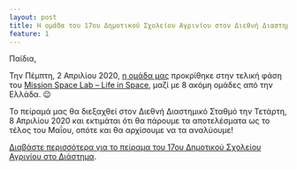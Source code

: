 ```yaml
---
layout: post
title: Η ομάδα του 17ου Δημοτικού Σχολείου Αγρινίου στον Διεθνή Διαστημικό Σταθμό 🚀
feature: 1
---
```


Παίδια,

Την Πέμπτη, 2 Απριλίου 2020, [η ομάδα μας](https://blogs.sch.gr/17dimagr/2020/04/03/tin-tetarti-8-aprilioy-2020-ston-diethni-diastimiko-stathmo-tha-diexachthei-to-peirama-toy-scholeioy-mas/) προκρίθηκε στην τελική φάση του [Mission Space Lab – Life in Space](https://astro-pi.org/missions/space-lab/), μαζί με 8 ακόμη ομάδες από την Ελλάδα. 😉

Το πείραμά μας θα διεξαχθεί στον Διεθνή Διαστημικό Σταθμό την Τετάρτη, 8 Απριλίου 2020 και εκτιμάται ότι θα πάρουμε τα αποτελέσματα ως το τέλος του Μαΐου, οπότε και θα αρχίσουμε να τα αναλύουμε!

[Διαβάστε περισσότερα για το πείραμα του 17ου Δημοτικού Σχολείου Αγρινίου στο Διάστημα](https://www.sch.gr/tin-tetarti-8-apriliou-2020-ston-diethni-diastimiko-stathmo-tha-dieksachthei-peirama-tou-17ou-dimotikou-scholeiou-agriniou/).
